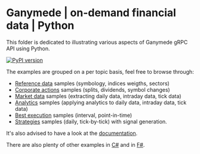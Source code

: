 # Ganymede | on-demand financial data | Python

This folder is dedicated to illustrating various aspects of Ganymede gRPC API using Python.

[![PyPI version](https://badge.fury.io/py/systemathics.apis.svg)](https://badge.fury.io/py/systemathics.apis) 

The examples are grouped on a per topic basis, feel free to browse through:

- [Reference data](./1-Reference%20data/) samples (symbology, indices weigths, sectors)
- [Corporate actions](./2-Corporate%20actions/) samples (splits, dividends, symbol changes)
- [Market data](./3-Market%20data/) samples (extracting daily data, intraday data, tick data)
- [Analytics](./4-Analytics/) samples (applying analytics to daily data, intraday data, tick data)
- [Best execution](./5-Best%20execution/) samples (interval, point-in-time)
- [Strategies](./6-Strategies/) samples (daily, tick-by-tick) with signal generation.

It's also advised to have a look at the [documentation](https://dev.ganymede.software/api-documentation.html).

There are also plenty of other examples in [C#](/csharp/) and in [F#](/fsharp/).